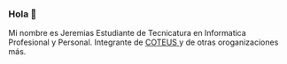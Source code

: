 ### Hola 👋
Mi nombre es Jeremias
Estudiante de Tecnicatura en Informatica Profesional y Personal.
Integrante de <a href="https://github.com/Proyecto7mo/COTEUS"> COTEUS </a> y de otras oroganizaciones más.

<!--
**Jeremias0901/Jeremias0901** is a ✨ _special_ ✨ repository because its `README.md` (this file) appears on your GitHub profile.

Here are some ideas to get you started:

- 🔭 I’m currently working on ...
- 🌱 I’m currently learning ...
- 👯 I’m looking to collaborate on ...
- 🤔 I’m looking for help with ...
- 💬 Ask me about ...
- 📫 How to reach me: ...
- 😄 Pronouns: ...
- ⚡ Fun fact: ...
-->
